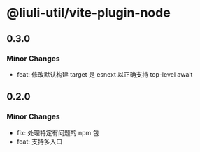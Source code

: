 # @liuli-util/vite-plugin-node

## 0.3.0

### Minor Changes

- feat: 修改默认构建 target 是 esnext 以正确支持 top-level await

## 0.2.0

### Minor Changes

- fix: 处理特定有问题的 npm 包
- feat: 支持多入口
